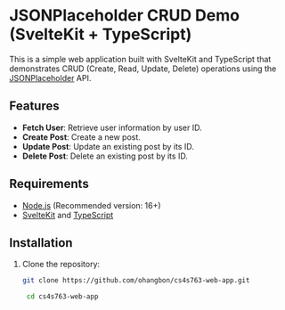 # JSONPlaceholder CRUD Demo (SvelteKit + TypeScript)

This is a simple web application built with SvelteKit and TypeScript that demonstrates CRUD (Create, Read, Update, Delete) operations using the [JSONPlaceholder](https://jsonplaceholder.typicode.com/) API.

## Features

- **Fetch User**: Retrieve user information by user ID.
- **Create Post**: Create a new post.
- **Update Post**: Update an existing post by its ID.
- **Delete Post**: Delete an existing post by its ID.

## Requirements

- [Node.js](https://nodejs.org/) (Recommended version: 16+)
- [SvelteKit](https://kit.svelte.dev/) and [TypeScript](https://www.typescriptlang.org/)

## Installation

1. Clone the repository:

   ```bash
   git clone https://github.com/ohangbon/cs4s763-web-app.git

    cd cs4s763-web-app
